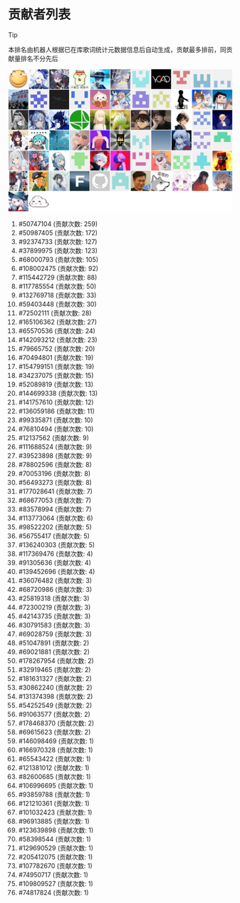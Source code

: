 # 贡献者列表

> [!TIP]
> 本排名由机器人根据已在库歌词统计元数据信息后自动生成，贡献最多排前，同贡献量排名不分先后

![贡献者头像画廊](./CONTRIBUTORS.svg)

1. #50747104 (贡献次数: 259)
2. #50987405 (贡献次数: 172)
3. #92374733 (贡献次数: 127)
4. #37899975 (贡献次数: 123)
5. #68000793 (贡献次数: 105)
6. #108002475 (贡献次数: 92)
7. #115442729 (贡献次数: 88)
8. #117785554 (贡献次数: 50)
9. #132769718 (贡献次数: 33)
10. #59403448 (贡献次数: 30)
11. #72502111 (贡献次数: 28)
12. #165106362 (贡献次数: 27)
13. #65570536 (贡献次数: 24)
14. #142093212 (贡献次数: 23)
15. #79665752 (贡献次数: 20)
16. #70494801 (贡献次数: 19)
17. #154799151 (贡献次数: 19)
18. #34237075 (贡献次数: 15)
19. #52089819 (贡献次数: 13)
20. #144699338 (贡献次数: 13)
21. #141757610 (贡献次数: 12)
22. #136059186 (贡献次数: 11)
23. #99335871 (贡献次数: 10)
24. #76810494 (贡献次数: 10)
25. #12137562 (贡献次数: 9)
26. #111688524 (贡献次数: 9)
27. #39523898 (贡献次数: 9)
28. #78802596 (贡献次数: 8)
29. #70053196 (贡献次数: 8)
30. #56493273 (贡献次数: 8)
31. #177028641 (贡献次数: 7)
32. #68677053 (贡献次数: 7)
33. #83578994 (贡献次数: 7)
34. #113773064 (贡献次数: 6)
35. #98522202 (贡献次数: 5)
36. #56755417 (贡献次数: 5)
37. #136240303 (贡献次数: 5)
38. #117369476 (贡献次数: 4)
39. #91305636 (贡献次数: 4)
40. #139452696 (贡献次数: 4)
41. #36076482 (贡献次数: 3)
42. #68720986 (贡献次数: 3)
43. #25819318 (贡献次数: 3)
44. #72300219 (贡献次数: 3)
45. #42143735 (贡献次数: 3)
46. #30791583 (贡献次数: 3)
47. #69028759 (贡献次数: 3)
48. #51047891 (贡献次数: 2)
49. #69021881 (贡献次数: 2)
50. #178267954 (贡献次数: 2)
51. #32919465 (贡献次数: 2)
52. #181631327 (贡献次数: 2)
53. #30862240 (贡献次数: 2)
54. #131374398 (贡献次数: 2)
55. #54252549 (贡献次数: 2)
56. #91063577 (贡献次数: 2)
57. #178468370 (贡献次数: 2)
58. #69615623 (贡献次数: 2)
59. #146098469 (贡献次数: 1)
60. #166970328 (贡献次数: 1)
61. #65543422 (贡献次数: 1)
62. #121381012 (贡献次数: 1)
63. #82600685 (贡献次数: 1)
64. #106996695 (贡献次数: 1)
65. #93859788 (贡献次数: 1)
66. #121210361 (贡献次数: 1)
67. #101032423 (贡献次数: 1)
68. #96913885 (贡献次数: 1)
69. #123639898 (贡献次数: 1)
70. #58398544 (贡献次数: 1)
71. #129690529 (贡献次数: 1)
72. #205412075 (贡献次数: 1)
73. #107782670 (贡献次数: 1)
74. #74950717 (贡献次数: 1)
75. #109809527 (贡献次数: 1)
76. #74817824 (贡献次数: 1)
